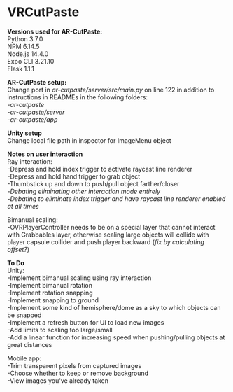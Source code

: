 # VRCutPaste

**Versions used for AR-CutPaste:**  
Python 3.7.0  
NPM 6.14.5  
Node.js 14.4.0  
Expo CLI 3.21.10  
Flask 1.1.1  
  
**AR-CutPaste setup:**  
Change port in *ar-cutpaste/server/src/main.py* on line 122 in addition to instructions in READMEs in the following folders:  
-*ar-cutpaste*  
-*ar-cutpaste/server*  
-*ar-cutpaste/app*  

**Unity setup**  
Change local file path in inspector for ImageMenu object

**Notes on user interaction**  
Ray interaction:  
-Depress and hold index trigger to activate raycast line renderer  
-Depress and hold hand trigger to grab object  
-Thumbstick up and down to push/pull object farther/closer  
-*Debating eliminating other interaction mode entirely*  
-*Debating to eliminate index trigger and have raycast line renderer enabled at all times*  

Bimanual scaling:  
-OVRPlayerController needs to be on a special layer that cannot interact with Grabbables layer, otherwise scaling large objects will collide with player capsule collider and push player backward (*fix by calculating offset?*)

**To Do**  
Unity:  
-Implement bimanual scaling using ray interaction  
-Implement bimanual rotation  
-Implement rotation snapping  
-Implement snapping to ground  
-Implement some kind of hemisphere/dome as a sky to which objects can be snapped  
-Implement a refresh button for UI to load new images  
-Add limits to scaling too large/small  
-Add a linear function for increasing speed when pushing/pulling objects at great distances  

Mobile app:  
-Trim transparent pixels from captured images  
-Choose whether to keep or remove background  
-View images you've already taken  
